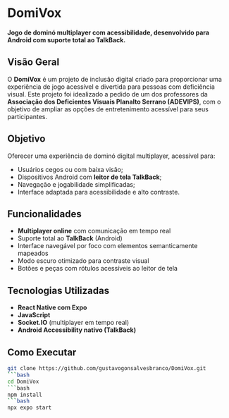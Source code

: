 # DomiVox

**Jogo de dominó multiplayer com acessibilidade, desenvolvido para Android com suporte total ao TalkBack.**

## Visão Geral

O **DomiVox** é um projeto de inclusão digital criado para proporcionar uma experiência de jogo acessível e divertida para pessoas com deficiência visual. Este projeto foi idealizado a pedido de um dos professores da **Associação dos Deficientes Visuais Planalto Serrano (ADEVIPS)**, com o objetivo de ampliar as opções de entretenimento acessível para seus participantes.

## Objetivo

Oferecer uma experiência de dominó digital multiplayer, acessível para:
- Usuários cegos ou com baixa visão;
- Dispositivos Android com **leitor de tela TalkBack**;
- Navegação e jogabilidade simplificadas;
- Interface adaptada para acessibilidade e alto contraste.

## Funcionalidades

- **Multiplayer online** com comunicação em tempo real
- Suporte total ao **TalkBack** (Android)
- Interface navegável por foco com elementos semanticamente mapeados
- Modo escuro otimizado para contraste visual
- Botões e peças com rótulos acessíveis ao leitor de tela

## Tecnologias Utilizadas

- **React Native com Expo**
- **JavaScript**
- **Socket.IO** (multiplayer em tempo real)
- **Android Accessibility nativo (TalkBack)**

## Como Executar

```bash
git clone https://github.com/gustavogonsalvesbranco/DomiVox.git
```bash
cd DomiVox
```bash
npm install
```bash
npx expo start
